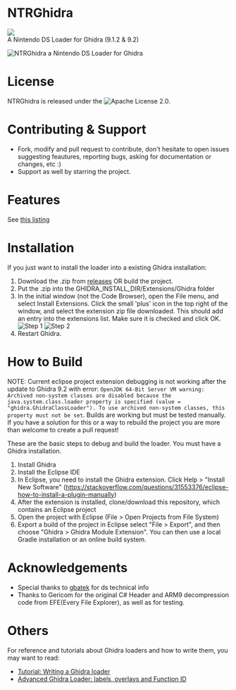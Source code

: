 # NTRGhidra
![](https://img.shields.io/github/issues/pedro-javierf/NTRGhidra/bug)<br>
A Nintendo DS Loader for Ghidra (9.1.2 & 9.2)

![NTRGhidra a Nintendo DS Loader for Ghidra](https://user-images.githubusercontent.com/16199912/56060896-12690380-5d36-11e9-802e-8c7e70cd481e.png)

# License
NTRGhidra is released under the ![Apache License 2.0](https://github.com/pedro-javierf/NTRGhidra/blob/master/LICENSE).

# Contributing & Support
* Fork, modify and pull request to contribute, don't hesitate to open issues suggesting feautures, reporting bugs, asking for documentation or changes, etc :) 
* Support as well by starring the project.

# Features
See [this listing](https://github.com/pedro-javierf/NTRGhidra/projects/1)

# Installation
If you just want to install the loader into a existing Ghidra installation:

1. Download the .zip from [releases](https://github.com/pedro-javierf/NTRGhidra/releases) OR build the project.
2. Put the .zip into the GHIDRA_INSTALL_DIR/Extensions/Ghidra folder
3. In the initial window (not the Code Browser), open the File menu, and select Install Extensions. Click the small 'plus' icon in the top right of the window, and select the extension zip file downloaded. This should add an entry into the extensions list. Make sure it is checked and click OK.
![Step 1](install1.png)
![Step 2](install2.PNG)
4. Restart Ghidra.

# How to Build

NOTE: Current eclipse project extension debugging is not working after the update to Ghidra 9.2 with error: ```OpenJDK 64-Bit Server VM warning: Archived non-system classes are disabled because the java.system.class.loader property is specified (value = "ghidra.GhidraClassLoader"). To use archived non-system classes, this property must not be set```. Builds are working but must be tested manually. If you have a solution for this or a way to rebuild the project you are more than welcome to create a pull request!

These are the basic steps to debug and build the loader. You must have a Ghidra installation.

1. Install Ghidra
2. Install the Eclipse IDE
3. In Eclipse, you need to install the Ghidra extension. Click Help > "Install New Software" (https://stackoverflow.com/questions/31553376/eclipse-how-to-install-a-plugin-manually)
4. After the extension is installed, clone/download this repository, which contains an Eclipse project
5. Open the project with Eclipse (File > Open Projects from File System)
6. Export a build of the project in Eclipse select "File > Export", and then choose "Ghidra > Ghidra Module Extension". You can then use a local Gradle installation or an online build system.

# Acknowledgements
* Special thanks to [gbatek](https://problemkaputt.de/gbatek.htm) for ds technical info
* Thanks to Gericom for the original C# Header and ARM9 decompression code from EFE(Every File Explorer), as well as for testing.

# Others
For reference and tutorials about Ghidra loaders and how to write them, you may want to read:
* [Tutorial: Writing a Ghidra loader](https://pedro-javierf.github.io/devblog/tutorialwritingaghidraloader/)
* [Advanced Ghidra Loader: labels, overlays and Function ID](https://pedro-javierf.github.io/devblog/advancedghidraloader/)
